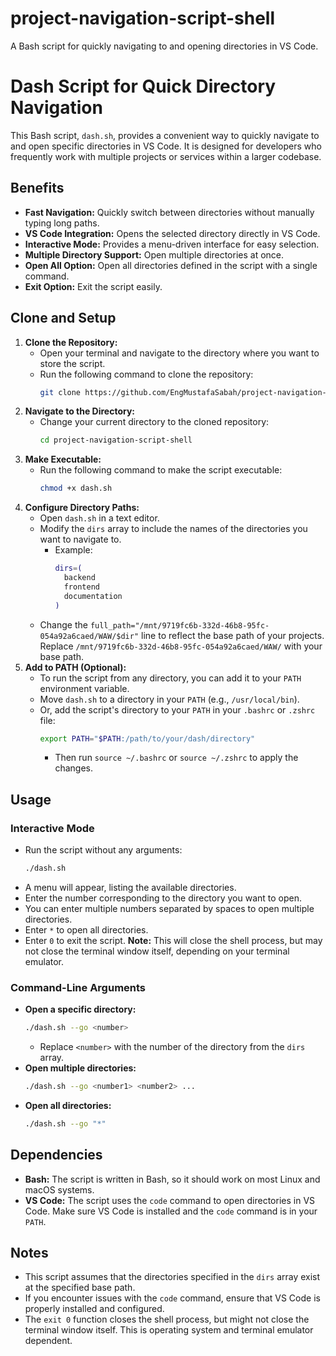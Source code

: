 # project-navigation-script-shell

A Bash script for quickly navigating to and opening directories in VS Code.

# Dash Script for Quick Directory Navigation

This Bash script, `dash.sh`, provides a convenient way to quickly navigate to and open specific directories in VS Code. It is designed for developers who frequently work with multiple projects or services within a larger codebase.

## Benefits

* **Fast Navigation:** Quickly switch between directories without manually typing long paths.
* **VS Code Integration:** Opens the selected directory directly in VS Code.
* **Interactive Mode:** Provides a menu-driven interface for easy selection.
* **Multiple Directory Support:** Open multiple directories at once.
* **Open All Option:** Open all directories defined in the script with a single command.
* **Exit Option:** Exit the script easily.

## Clone and Setup

1.  **Clone the Repository:**
    * Open your terminal and navigate to the directory where you want to store the script.
    * Run the following command to clone the repository:
        ```bash
        git clone https://github.com/EngMustafaSabah/project-navigation-script-shell.git
        ```
2.  **Navigate to the Directory:**
    * Change your current directory to the cloned repository:
        ```bash
        cd project-navigation-script-shell
        ```
3.  **Make Executable:**
    * Run the following command to make the script executable:
        ```bash
        chmod +x dash.sh
        ```
4.  **Configure Directory Paths:**
    * Open `dash.sh` in a text editor.
    * Modify the `dirs` array to include the names of the directories you want to navigate to.
        * Example:
            ```bash
            dirs=(
              backend
              frontend
              documentation
            )
            ```
    * Change the `full_path="/mnt/9719fc6b-332d-46b8-95fc-054a92a6caed/WAW/$dir"` line to reflect the base path of your projects. Replace `/mnt/9719fc6b-332d-46b8-95fc-054a92a6caed/WAW/` with your base path.
5.  **Add to PATH (Optional):**
    * To run the script from any directory, you can add it to your `PATH` environment variable.
    * Move `dash.sh` to a directory in your `PATH` (e.g., `/usr/local/bin`).
    * Or, add the script's directory to your `PATH` in your `.bashrc` or `.zshrc` file:
        ```bash
        export PATH="$PATH:/path/to/your/dash/directory"
        ```
        * Then run `source ~/.bashrc` or `source ~/.zshrc` to apply the changes.

## Usage

### Interactive Mode

* Run the script without any arguments:
    ```bash
    ./dash.sh
    ```
* A menu will appear, listing the available directories.
* Enter the number corresponding to the directory you want to open.
* You can enter multiple numbers separated by spaces to open multiple directories.
* Enter `*` to open all directories.
* Enter `0` to exit the script. **Note:** This will close the shell process, but may not close the terminal window itself, depending on your terminal emulator.

### Command-Line Arguments

* **Open a specific directory:**
    ```bash
    ./dash.sh --go <number>
    ```
    * Replace `<number>` with the number of the directory from the `dirs` array.
* **Open multiple directories:**
    ```bash
    ./dash.sh --go <number1> <number2> ...
    ```
* **Open all directories:**
    ```bash
    ./dash.sh --go "*"
    ```

## Dependencies

* **Bash:** The script is written in Bash, so it should work on most Linux and macOS systems.
* **VS Code:** The script uses the `code` command to open directories in VS Code. Make sure VS Code is installed and the `code` command is in your `PATH`.

## Notes

* This script assumes that the directories specified in the `dirs` array exist at the specified base path.
* If you encounter issues with the `code` command, ensure that VS Code is properly installed and configured.
* The `exit 0` function closes the shell process, but might not close the terminal window itself. This is operating system and terminal emulator dependent.
